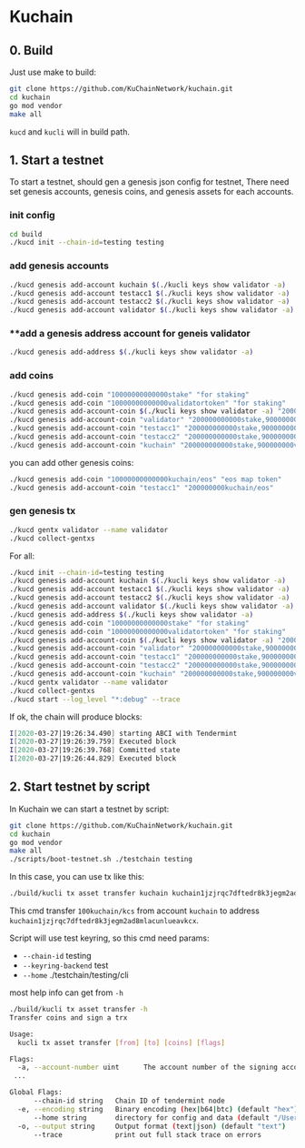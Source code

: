 # Kuchain

## 0. Build

Just use make to build: 

```bash
git clone https://github.com/KuChainNetwork/kuchain.git
cd kuchain
go mod vendor
make all
```

`kucd` and `kucli` will in build path.

## 1. Start a testnet

To start a testnet, should gen a genesis json config for testnet,
There need set genesis accounts, genesis coins, and genesis assets for each accounts.

### **init config**

```bash
cd build
./kucd init --chain-id=testing testing
```

### **add genesis accounts**

```bash
./kucd genesis add-account kuchain $(./kucli keys show validator -a)
./kucd genesis add-account testacc1 $(./kucli keys show validator -a)
./kucd genesis add-account testacc2 $(./kucli keys show validator -a)
./kucd genesis add-account validator $(./kucli keys show validator -a)
```

### **add a genesis address account for geneis validator

```bash
./kucd genesis add-address $(./kucli keys show validator -a)
```

### **add coins**

```bash
./kucd genesis add-coin "10000000000000stake" "for staking"
./kucd genesis add-coin "10000000000000validatortoken" "for staking"
./kucd genesis add-account-coin $(./kucli keys show validator -a) "200000000stake,900000000validatortoken"
./kucd genesis add-account-coin "validator" "200000000000stake,900000000validatortoken"
./kucd genesis add-account-coin "testacc1" "200000000000stake,900000000validatortoken"
./kucd genesis add-account-coin "testacc2" "200000000000stake,900000000validatortoken"
./kucd genesis add-account-coin "kuchain" "200000000000stake,900000000validatortoken"
```

you can add other genesis coins:

```bash
./kucd genesis add-coin "10000000000000kuchain/eos" "eos map token"
./kucd genesis add-account-coin "testacc1" "200000000kuchain/eos"
```

### **gen genesis tx**

```bash
./kucd gentx validator --name validator
./kucd collect-gentxs
```

For all:

```bash
./kucd init --chain-id=testing testing
./kucd genesis add-account kuchain $(./kucli keys show validator -a)
./kucd genesis add-account testacc1 $(./kucli keys show validator -a)
./kucd genesis add-account testacc2 $(./kucli keys show validator -a)
./kucd genesis add-account validator $(./kucli keys show validator -a)
./kucd genesis add-address $(./kucli keys show validator -a)
./kucd genesis add-coin "10000000000000stake" "for staking"
./kucd genesis add-coin "10000000000000validatortoken" "for staking"
./kucd genesis add-account-coin $(./kucli keys show validator -a) "200000000stake,900000000validatortoken"
./kucd genesis add-account-coin "validator" "200000000000stake,900000000validatortoken"
./kucd genesis add-account-coin "testacc1" "200000000000stake,900000000validatortoken"
./kucd genesis add-account-coin "testacc2" "200000000000stake,900000000validatortoken"
./kucd genesis add-account-coin "kuchain" "200000000000stake,900000000validatortoken"
./kucd gentx validator --name validator
./kucd collect-gentxs
./kucd start --log_level "*:debug" --trace
```

If ok, the chain will produce blocks:

```bash
I[2020-03-27|19:26:34.490] starting ABCI with Tendermint                module=main 
I[2020-03-27|19:26:39.759] Executed block                               module=state height=1 validTxs=0 invalidTxs=0
I[2020-03-27|19:26:39.768] Committed state                              module=state height=1 txs=0 appHash=1B4D486D319E94A6F8DBBFF6DA80CFBB1A7BAB26821CE02F4FF5AAFCD3B282C0
I[2020-03-27|19:26:44.829] Executed block                               module=state height=2 validTxs=0 invalidTxs=0
```

## 2. Start testnet by script

In Kuchain we can start a testnet by script:

```bash
git clone https://github.com/KuChainNetwork/kuchain.git
cd kuchain
go mod vendor
make all
./scripts/boot-testnet.sh ./testchain testing
```

In this case, you can use tx like this:

```bash
./build/kucli tx asset transfer kuchain kuchain1jzjrqc7dftedr8k3jegm2ad8mlacunlueavkcx 100kuchain/kcs --chain-id testing --keyring-backend test --home ./testchain/testing/cli --from validator
```

This cmd transfer `100kuchain/kcs` from account `kuchain` to address `kuchain1jzjrqc7dftedr8k3jegm2ad8mlacunlueavkcx`.

Script will use test keyring, so this cmd need params:

- `--chain-id` testing
- `--keyring-backend` test
- `--home` ./testchain/testing/cli

most help info can get from `-h`

```bash
./build/kucli tx asset transfer -h
Transfer coins and sign a trx

Usage:
  kucli tx asset transfer [from] [to] [coins] [flags]

Flags:
  -a, --account-number uint      The account number of the signing account (offline mode only)
 ...

Global Flags:
      --chain-id string   Chain ID of tendermint node
  -e, --encoding string   Binary encoding (hex|b64|btc) (default "hex")
      --home string       directory for config and data (default "/Users/fy/.kucli")
  -o, --output string     Output format (text|json) (default "text")
      --trace             print out full stack trace on errors
```